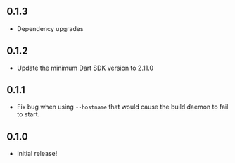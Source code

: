 ## 0.1.3

- Dependency upgrades

## 0.1.2

- Update the minimum Dart SDK version to 2.11.0

## 0.1.1

- Fix bug when using `--hostname` that would cause the build daemon to fail to
start.

## 0.1.0

- Initial release!
